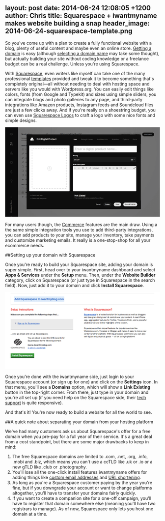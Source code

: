 layout: post
date: 2014-06-24 12:08:05 +1200
author: Chris
title: Squarespace + iwantmyname makes website building a snap
header_image: 2014-06-24-squarespace-template.png
----

<!-- excerpt -->

So you've come up with a plan to create a fully functional website with a blog, plenty of useful content and maybe even an online store. [Getting a domain](https://iwantmyname.com/) is easy (although [selecting a domain name](https://iwantmyname.com/blog/2014/06/domain-already-registered-pt2.html) may take some thought), but actually building your site without coding knowledge or a freelance budget can be a real challenge. Unless you're using Squarespace.

<!-- /excerpt -->

With [Squarespace](https://iwantmyname.com/features/applications/custom-domain-apps/websites/squarespace-build-your-website-with-own-url), even writers like myself can take one of the many professional [templates](https://squarespace.com/templates/) provided and tweak it to become something that's completely original—all without needing to deal with hosting space and servers like you would with Wordpress.org. You can easily edit things like colors, fonts (from Google and Typekit) and sizes using simple sliders, you can integrate blogs and photo galleries to any page, and third-party integrations like Amazon products, Instagram feeds and Soundcloud files are just a few clicks away. And if you're really on a shoestring budget, you can even use [Squarespace Logos](https://iwantmyname.com/blog/2014/01/need-a-logo-squarespace-has-you-covered.html) to craft a logo with some nice fonts and simple designs.

![Products](/media/2014-06-24-squarespace-products.png)

For many users though, the [Commerce](http://www.squarespace.com/tour/shops) features are the main draw. Using a the same simple integration tools you use to add third-party integrations, you can add products to your site, manage your inventory, take payments and customize marketing emails. It really is a one-stop-shop for all your ecommerce needs.

##Setting up your domain with Squarespace

Once you're ready to build your Squarespace site, adding your domain is super simple. First, head over to your iwantmyname dashboard and select **Apps & Services** under the **Setup** menu. Then, under the **Website Builder** category, click on Squarespace (or just type in Squarespace in the search field). Now, just add it to your domain and click **Install Squarespace**.

![Squarespace install](/media/2014-06-24-squarespace-iwantmyname.png)

Once you're done with the iwantmyname side, just login to your Squarespace account (or sign up for one) and click on the **Settings** icon. In that menu, you'll see a **Domains** option, which will show a **Link Existing** button in the top-right corner. From there, just type in your domain and you're all set up (if you need help on the Squarespace side, their [tech support](http://help.squarespace.com/) is quite responsive).

And that's it! You're now ready to build a website for all the world to see.

##A quick note about separating your domain from your hosting platform

We've had many customers ask us about Squarespace's offer for a free domain when you pre-pay for a full year of their service. It's a great deal from a cost standpoint, but there are some major drawbacks to keep in mind: 

1. The free Squarespace domains are limited to .com, .net, .org, .info, .mobi and .biz, which means you can't use a ccTLD like .uk or .io or a new gTLD like .club or .photography.
2. You'll lose all the one-click install features iwantmyname offers for adding things like [custom email addresses](https://iwantmyname.com/services/email-hosting/) and [URL shortening](https://iwantmyname.com/services/url-shortener/).
3. As long as you're a Squarespace customer paying by the year you're fine, but if you downgrade your account or want to change platforms altogether, you'll have to transfer your domains fairly quickly.
4. If you want to create a companion site for a one-off campaign, you'll have to register that domain somewhere else (meaning you'll have two registrars to manage). As of now, Squarespace only lets you host one domain at a time.

